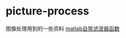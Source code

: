 # picture-process
图像处理用到的一些资料
[matlab自带滤波器函数](http://www.ilovematlab.cn/forum.php?mod=viewthread&tid=215671)
